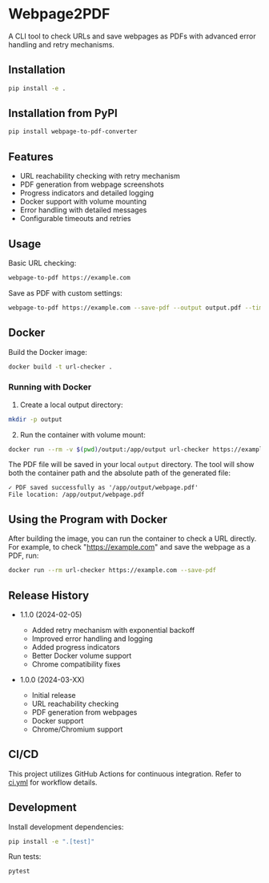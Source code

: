 # Webpage2PDF

A CLI tool to check URLs and save webpages as PDFs with advanced error handling and retry mechanisms.

## Installation

```bash
pip install -e .
```

## Installation from PyPI

```bash
pip install webpage-to-pdf-converter
```

## Features

- URL reachability checking with retry mechanism
- PDF generation from webpage screenshots
- Progress indicators and detailed logging
- Docker support with volume mounting
- Error handling with detailed messages
- Configurable timeouts and retries

## Usage

Basic URL checking:
```bash
webpage-to-pdf https://example.com
```

Save as PDF with custom settings:
```bash
webpage-to-pdf https://example.com --save-pdf --output output.pdf --timeout 60
```

## Docker

Build the Docker image:
```bash
docker build -t url-checker .
```

### Running with Docker

1. Create a local output directory:
```bash
mkdir -p output
```

2. Run the container with volume mount:
```bash
docker run --rm -v $(pwd)/output:/app/output url-checker https://example.com --save-pdf --output /app/output/webpage.pdf
```

The PDF file will be saved in your local `output` directory. The tool will show both the container path and the absolute path of the generated file:

```
✓ PDF saved successfully as '/app/output/webpage.pdf'
File location: /app/output/webpage.pdf
```

## Using the Program with Docker

After building the image, you can run the container to check a URL directly. For example, to check "https://example.com" and save the webpage as a PDF, run:
```bash
docker run --rm url-checker https://example.com --save-pdf
```

## Release History

- 1.1.0 (2024-02-05)
  - Added retry mechanism with exponential backoff
  - Improved error handling and logging
  - Added progress indicators
  - Better Docker volume support
  - Chrome compatibility fixes

- 1.0.0 (2024-03-XX)
  - Initial release
  - URL reachability checking
  - PDF generation from webpages
  - Docker support
  - Chrome/Chromium support

## CI/CD

This project utilizes GitHub Actions for continuous integration.
Refer to [ci.yml](.github/workflows/ci.yml) for workflow details.

## Development

Install development dependencies:
```bash
pip install -e ".[test]"
```

Run tests:
```bash
pytest
```
````
